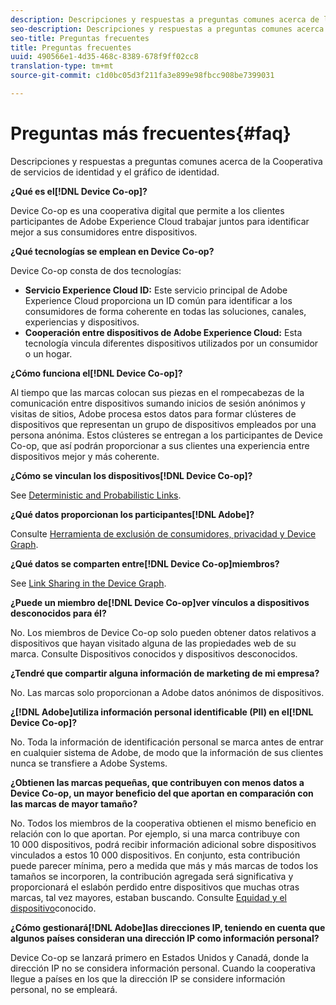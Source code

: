 ```yaml
---
description: Descripciones y respuestas a preguntas comunes acerca de la Cooperativa de servicios de identidad y el gráfico de identidad.
seo-description: Descripciones y respuestas a preguntas comunes acerca de la Cooperativa de servicios de identidad y el gráfico de identidad.
seo-title: Preguntas frecuentes
title: Preguntas frecuentes
uuid: 490566e1-4d35-468c-8389-678f9ff02cc8
translation-type: tm+mt
source-git-commit: c1d0bc05d3f211fa3e899e98fbcc908be7399031

---
```



# Preguntas más frecuentes{#faq}

Descripciones y respuestas a preguntas comunes acerca de la Cooperativa de servicios de identidad y el gráfico de identidad.

**¿Qué es el[!DNL Device Co-op]?**

Device Co-op es una cooperativa digital que permite a los clientes participantes de Adobe Experience Cloud trabajar juntos para identificar mejor a sus consumidores entre dispositivos.

**¿Qué tecnologías se emplean en Device Co-op?**

Device Co-op consta de dos tecnologías:

* **Servicio Experience Cloud ID:** Este servicio principal de Adobe Experience Cloud proporciona un ID común para identificar a los consumidores de forma coherente en todas las soluciones, canales, experiencias y dispositivos.
* **Cooperación entre dispositivos de Adobe Experience Cloud:** Esta tecnología vincula diferentes dispositivos utilizados por un consumidor o un hogar.

**¿Cómo funciona el[!DNL Device Co-op]?**

Al tiempo que las marcas colocan sus piezas en el rompecabezas de la comunicación entre dispositivos sumando inicios de sesión anónimos y visitas de sitios, Adobe procesa estos datos para formar clústeres de dispositivos que representan un grupo de dispositivos empleados por una persona anónima. Estos clústeres se entregan a los participantes de Device Co-op, que así podrán proporcionar a sus clientes una experiencia entre dispositivos mejor y más coherente.

**¿Cómo se vinculan los dispositivos[!DNL Device Co-op]?**

See [Deterministic and Probabilistic Links](processes/links.md#concept-58bb7ab25f904f5f98d645e35205c931).

**¿Qué datos proporcionan los participantes[!DNL Adobe]?**

Consulte [Herramienta de exclusión de consumidores, privacidad y Device Graph](privacy.md#concept-fa1346e6b95a484eaeafc9bebe3cd6be).

**¿Qué datos se comparten entre[!DNL Device Co-op]miembros?**

See [Link Sharing in the Device Graph](processes/link-sharing.md#concept-7168053105a94649a3f092d375d79eaf).

<!--
Removed at Asa's request.
<p><b>What does <span class="keyword"> Adobe </span> see via the <span class="wintitle"> Device Graph </span>?</b> </p>
<p>Adobe can see which devices are most likely being used by the same person, using probabilistic and deterministic device graph algorithms. This match between a group of devices and a person is really two numbers that are linked to each other. One number represents a group of devices believed to belong to the same person while the other number represents a person. Adobe makes this linked device information available to consumers as well, so they can correct misinformation and/or opt-out one or all devices from the Device Co-op. </p>
-->

**¿Puede un miembro de[!DNL Device Co-op]ver vínculos a dispositivos desconocidos para él?**

No. Los miembros de Device Co-op solo pueden obtener datos relativos a dispositivos que hayan visitado alguna de las propiedades web de su marca. Consulte Dispositivos [](processes/known-device.md#concept-8e87c276819a48bfac5cef10b45216d1) conocidos y dispositivos [](processes/unknown-device.md#concept-95090d341cdc4c22ba4319d79d8f6e40)desconocidos.

**¿Tendré que compartir alguna información de marketing de mi empresa?**

No. Las marcas solo proporcionan a Adobe datos anónimos de dispositivos.

**¿[!DNL Adobe]utiliza información personal identificable (PII) en el[!DNL Device Co-op]?**

No. Toda la información de identificación personal se marca antes de entrar en cualquier sistema de Adobe, de modo que la información de sus clientes nunca se transfiere a Adobe Systems.

**¿Obtienen las marcas pequeñas, que contribuyen con menos datos a Device Co-op, un mayor beneficio del que aportan en comparación con las marcas de mayor tamaño?**

No. Todos los miembros de la cooperativa obtienen el mismo beneficio en relación con lo que aportan. Por ejemplo, si una marca contribuye con 10 000 dispositivos, podrá recibir información adicional sobre dispositivos vinculados a estos 10 000 dispositivos. En conjunto, esta contribución puede parecer mínima, pero a medida que más y más marcas de todos los tamaños se incorporen, la contribución agregada será significativa y proporcionará el eslabón perdido entre dispositivos que muchas otras marcas, tal vez mayores, estaban buscando. Consulte [Equidad y el dispositivo](processes/known-device.md#section-0543188729d845d6b95db70b8b25e9f8)conocido.

**¿Cómo gestionará[!DNL Adobe]las direcciones IP, teniendo en cuenta que algunos países consideran una dirección IP como información personal?**

Device Co-op se lanzará primero en Estados Unidos y Canadá, donde la dirección IP no se considera información personal. Cuando la cooperativa llegue a países en los que la dirección IP se considere información personal, no se empleará.
